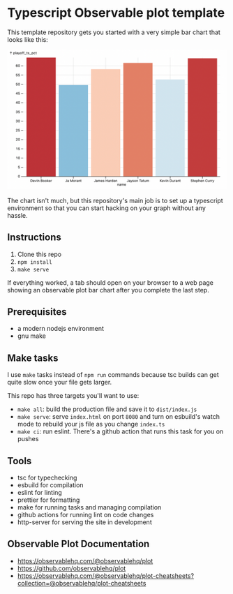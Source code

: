 # Typescript Observable plot template

This template repository gets you started with a very simple bar chart that looks like this:

![a simple bar chart](./example.png)

The chart isn't much, but this repository's main job is to set up a typescript environment so that you can start hacking on your graph without any hassle.

## Instructions

1. Clone this repo
2. `npm install`
3. `make serve`

If everything worked, a tab should open on your browser to a web page showing an observable plot bar chart after you complete the last step.

## Prerequisites

- a modern nodejs environment
- gnu make

## Make tasks

I use `make` tasks instead of `npm run` commands because tsc builds can get quite slow once your file gets larger.

This repo has three targets you'll want to use:

- `make all`: build the production file and save it to `dist/index.js`
- `make serve`: serve `index.html` on port `8080` and turn on esbuild's watch mode to rebuild your js file as you change `index.ts`
- `make ci`: run eslint. There's a github action that runs this task for you on pushes

## Tools

- tsc for typechecking
- esbuild for compilation
- eslint for linting
- prettier for formatting
- make for running tasks and managing compilation
- github actions for running lint on code changes
- http-server for serving the site in development

## Observable Plot Documentation

- https://observablehq.com/@observablehq/plot
- https://github.com/observablehq/plot
- https://observablehq.com/@observablehq/plot-cheatsheets?collection=@observablehq/plot-cheatsheets
